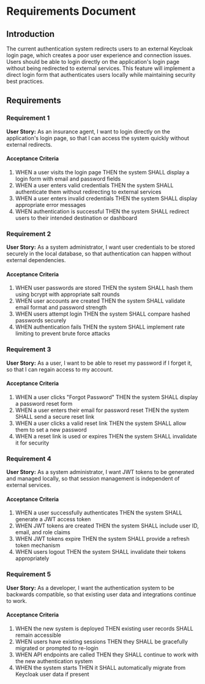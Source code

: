 # Requirements Document

## Introduction

The current authentication system redirects users to an external Keycloak login page, which creates a poor user experience and connection issues. Users should be able to login directly on the application's login page without being redirected to external services. This feature will implement a direct login form that authenticates users locally while maintaining security best practices.

## Requirements

### Requirement 1

**User Story:** As an insurance agent, I want to login directly on the application's login page, so that I can access the system quickly without external redirects.

#### Acceptance Criteria

1. WHEN a user visits the login page THEN the system SHALL display a login form with email and password fields
2. WHEN a user enters valid credentials THEN the system SHALL authenticate them without redirecting to external services
3. WHEN a user enters invalid credentials THEN the system SHALL display appropriate error messages
4. WHEN authentication is successful THEN the system SHALL redirect users to their intended destination or dashboard

### Requirement 2

**User Story:** As a system administrator, I want user credentials to be stored securely in the local database, so that authentication can happen without external dependencies.

#### Acceptance Criteria

1. WHEN user passwords are stored THEN the system SHALL hash them using bcrypt with appropriate salt rounds
2. WHEN user accounts are created THEN the system SHALL validate email format and password strength
3. WHEN users attempt login THEN the system SHALL compare hashed passwords securely
4. WHEN authentication fails THEN the system SHALL implement rate limiting to prevent brute force attacks

### Requirement 3

**User Story:** As a user, I want to be able to reset my password if I forget it, so that I can regain access to my account.

#### Acceptance Criteria

1. WHEN a user clicks "Forgot Password" THEN the system SHALL display a password reset form
2. WHEN a user enters their email for password reset THEN the system SHALL send a secure reset link
3. WHEN a user clicks a valid reset link THEN the system SHALL allow them to set a new password
4. WHEN a reset link is used or expires THEN the system SHALL invalidate it for security

### Requirement 4

**User Story:** As a system administrator, I want JWT tokens to be generated and managed locally, so that session management is independent of external services.

#### Acceptance Criteria

1. WHEN a user successfully authenticates THEN the system SHALL generate a JWT access token
2. WHEN JWT tokens are created THEN the system SHALL include user ID, email, and role claims
3. WHEN JWT tokens expire THEN the system SHALL provide a refresh token mechanism
4. WHEN users logout THEN the system SHALL invalidate their tokens appropriately

### Requirement 5

**User Story:** As a developer, I want the authentication system to be backwards compatible, so that existing user data and integrations continue to work.

#### Acceptance Criteria

1. WHEN the new system is deployed THEN existing user records SHALL remain accessible
2. WHEN users have existing sessions THEN they SHALL be gracefully migrated or prompted to re-login
3. WHEN API endpoints are called THEN they SHALL continue to work with the new authentication system
4. WHEN the system starts THEN it SHALL automatically migrate from Keycloak user data if present